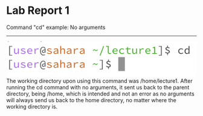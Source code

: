 # Lab Report 1
Command "cd" example: No arguments
***
![Image](/lab1images/l1cd1.png)
The working directory upon using this command was /home/lecture1. After running the cd command with no arguments, it sent us back to the parent directory, being /home, which is intended and not an error as no arguments will always send us back to the home directory, no matter where the working directory is. 
